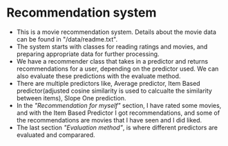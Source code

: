 # Recommendation system
- This is a movie recommendation system. Details about the movie data can be found in "/data/readme.txt".
- The system starts with classes for reading ratings and movies, and preparing appropriate data for further processing.
- We have a recommender class that takes in a predictor and returns recommendations for a user, depending on the predictor used. We can also evaluate these predictions with the evaluate method.
- There are multiple predictors like, Average predictor, Item Based predictor(adjusted cosine similarity is used to calcualte the similarity between items), Slope One prediction.
- In the *"Recommendation for myself"* section, I have rated some movies, and with the Item Based Predictor I got recommendations, and some of the recommendations are movies that I have seen and I did liked.
- The last section *"Evaluation method"*, is where different predictors are evaluated and comparared.